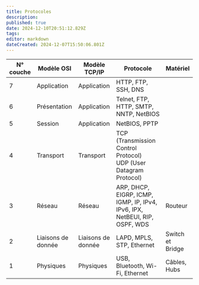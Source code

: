```yaml
---
title: Protocoles
description: 
published: true
date: 2024-12-10T20:51:12.829Z
tags: 
editor: markdown
dateCreated: 2024-12-07T15:50:06.801Z
---
```


| N° couche | **Modèle OSI**     | Modèle TCP/IP      | **Protocole**                                                              | Matériel         |
| --------- | ------------------ | ------------------ | -------------------------------------------------------------------------- | ---------------- |
| 7         | Application        | Application        | HTTP, FTP, SSH, DNS                                                        |                  |
| 6         | Présentation       | Application        | Telnet, FTP, HTTP, SMTP, NNTP, NetBIOS                                     |                  |
| 5         | Session            | Application        | NetBIOS, PPTP                                                              |                  |
| 4         | Transport          | Transport          | TCP (Transmission Control Protocol)  <br>UDP (User Datagram Protocol)      |                  |
| 3         | Réseau             | Réseau             | ARP, DHCP, EIGRP, ICMP, IGMP, IP, IPv4, IPv6, IPX, NetBEUI, RIP, OSPF, WDS | Routeur          |
| 2         | Liaisons de donnée | Liaisons de donnée | LAPD, MPLS, STP, Ethernet<br>                                              | Switch et Bridge |
| 1         | Physiques          | Physiques          | USB, Bluetooth, Wi-Fi, Ethernet                                            | Câbles, Hubs     |
